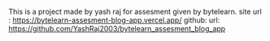 This is a project made by yash raj for assesment given by bytelearn.
site url : https://bytelearn-assesment-blog-app.vercel.app/
github: url: https://github.com/YashRaj2003/bytelearn_assesment_blog_app
